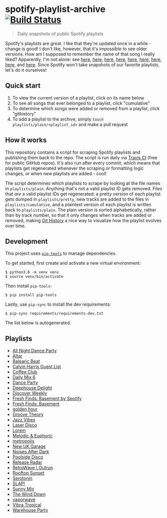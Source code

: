 # spotify-playlist-archive [![Build Status](https://api.travis-ci.com/vitokorn/spotify-playlist-archive.svg?branch=master)](https://travis-ci.com/github/vitokorn/spotify-playlist-archive)

> Daily snapshots of public Spotify playlists

Spotify's playlists are great. I like that they're updated once in a while -
change is good! I don't like, however, that it's impossible to see older
versions. How am I supposed to remember the name of that song I really liked?
Apparently, I'm not alone: see
[here](https://community.spotify.com/t5/Content-Questions/View-previous-versions-of-playlists/td-p/4400750),
[here](https://community.spotify.com/t5/Accounts/A-playlist-was-modified-Can-I-get-the-old-songs-back/td-p/1001889),
[here](https://community.spotify.com/t5/Content-Questions/Seeing-an-old-version-of-a-playlist/td-p/1318739),
[here](https://community.spotify.com/t5/Other-Partners-Web-Player-etc/Playlists-Is-there-any-way-to-recover-previous-versions-of-a/td-p/4726831),
[here](https://community.spotify.com/t5/Desktop-Mac/Find-Songs-of-old-versions-of-Spotify-Playlists/td-p/998504),
[here](https://community.spotify.com/t5/Closed-Ideas/Playlist-Versioning-History/idi-p/1133819),
[here](https://community.spotify.com/t5/Closed-Ideas/Playlist-History-Versioning/idi-p/1346418),
[here](https://community.spotify.com/t5/Closed-Ideas/Playlists-Playlist-History/idi-p/1816799),
and [here](https://community.spotify.com/t5/Live-Ideas/Playlists-Edit-History/idi-p/4573743).
Since Spotify won't take snapshots of our favorite playlists, let's do it ourselves!

## Quick start

1. To view the current version of a playlist, click on its name below
1. To see all songs that ever belonged to a playlist, click "cumulative"
1. To determine which songs were added or removed from a playlist, click "githistory"
1. To add a playlist to the archive, simply `touch playlists/plain/<playlist_id>` and make a pull request

## How it works

This repository contains a script for scraping Spotify playlists and publishing
them back to the repo. The script is run daily via
[Travis CI](https://travis-ci.com/github/vitokorn/spotify-playlist-archive)
(free for public GitHub repos). It's also run after every commit, which means
that playlists get regenerated whenever the scraping or formatting logic
changes, or when new playlists are added - cool!

The script determines which playlists to scrape by looking at the file names in
`playlists/plain`. Anything that's not a valid playlist ID gets removed. Files
that *are* a valid playlist IDs get regenerated: a pretty version of each
playlist gets dumped in `playlists/pretty`, new tracks are added to the
files in `playlists/cumulative`, and a plaintext version of each playlist is
written back to `playlists/plain`. The plain version is sorted alphabetically,
rather than by track number, so that it only changes when tracks are added or
removed, making [Git History](https://githistory.xyz/) a nice way to visualize
how the playlist evolves over time.

## Development

This project uses [`pip-tools`](https://github.com/jazzband/pip-tools) to manage
dependencies.

To get started, first create and activate a new virtual environment:
```
$ python3.8 -m venv venv
$ source venv/bin/activate
```

Then install `pip-tools`:
```
$ pip install pip-tools
```

Lastly, use `pip-sync` to install the dev requirements:
```
$ pip-sync requirements/requirements-dev.txt
```

The list below is autogenerated.

## Playlists

- [All Night Dance Party](https://github.com/vitokorn/spotify-playlist-archive/blob/master/playlists/pretty/All%20Night%20Dance%20Party.md)
- [Altar](https://github.com/vitokorn/spotify-playlist-archive/blob/master/playlists/pretty/Altar.md)
- [Balearic Beat](https://github.com/vitokorn/spotify-playlist-archive/blob/master/playlists/pretty/Balearic%20Beat.md)
- [Calvin Harris Guest List](https://github.com/vitokorn/spotify-playlist-archive/blob/master/playlists/pretty/Calvin%20Harris%20Guest%20List.md)
- [Coffee Club](https://github.com/vitokorn/spotify-playlist-archive/blob/master/playlists/pretty/Coffee%20Club.md)
- [Daily Mix 6](https://github.com/vitokorn/spotify-playlist-archive/blob/master/playlists/pretty/Daily%20Mix%206.md)
- [Dance Party](https://github.com/vitokorn/spotify-playlist-archive/blob/master/playlists/pretty/Dance%20Party.md)
- [Deephouse Delight](https://github.com/vitokorn/spotify-playlist-archive/blob/master/playlists/pretty/Deephouse%20Delight.md)
- [Discover Weekly](https://github.com/vitokorn/spotify-playlist-archive/blob/master/playlists/pretty/Discover%20Weekly.md)
- [Fresh Finds: Basement by Spotify](https://github.com/vitokorn/spotify-playlist-archive/blob/master/playlists/pretty/Fresh%20Finds:%20Basement%20by%20Spotify.md)
- [Fresh Finds: Basement](https://github.com/vitokorn/spotify-playlist-archive/blob/master/playlists/pretty/Fresh%20Finds:%20Basement.md)
- [golden hour](https://github.com/vitokorn/spotify-playlist-archive/blob/master/playlists/pretty/golden%20hour.md)
- [Groove Theory](https://github.com/vitokorn/spotify-playlist-archive/blob/master/playlists/pretty/Groove%20Theory.md)
- [Jazz Vibes](https://github.com/vitokorn/spotify-playlist-archive/blob/master/playlists/pretty/Jazz%20Vibes.md)
- [Laser Disco](https://github.com/vitokorn/spotify-playlist-archive/blob/master/playlists/pretty/Laser%20Disco.md)
- [Lorem](https://github.com/vitokorn/spotify-playlist-archive/blob/master/playlists/pretty/Lorem.md)
- [Melodic & Euphoric](https://github.com/vitokorn/spotify-playlist-archive/blob/master/playlists/pretty/Melodic%20&%20Euphoric.md)
- [metropolis](https://github.com/vitokorn/spotify-playlist-archive/blob/master/playlists/pretty/metropolis.md)
- [New UK Garage](https://github.com/vitokorn/spotify-playlist-archive/blob/master/playlists/pretty/New%20UK%20Garage.md)
- [Noises After Dark](https://github.com/vitokorn/spotify-playlist-archive/blob/master/playlists/pretty/Noises%20After%20Dark.md)
- [Poolside Disco](https://github.com/vitokorn/spotify-playlist-archive/blob/master/playlists/pretty/Poolside%20Disco.md)
- [Release Radar](https://github.com/vitokorn/spotify-playlist-archive/blob/master/playlists/pretty/Release%20Radar.md)
- [RetroWave \ Outrun](https://github.com/vitokorn/spotify-playlist-archive/blob/master/playlists/pretty/RetroWave%20\%20Outrun.md)
- [Rooftop Sunset](https://github.com/vitokorn/spotify-playlist-archive/blob/master/playlists/pretty/Rooftop%20Sunset.md)
- [Serotonin](https://github.com/vitokorn/spotify-playlist-archive/blob/master/playlists/pretty/Serotonin.md)
- [SLAP!](https://github.com/vitokorn/spotify-playlist-archive/blob/master/playlists/pretty/SLAP!.md)
- [Sunny Mix](https://github.com/vitokorn/spotify-playlist-archive/blob/master/playlists/pretty/Sunny%20Mix.md)
- [The Wind Down](https://github.com/vitokorn/spotify-playlist-archive/blob/master/playlists/pretty/The%20Wind%20Down.md)
- [vaporwave](https://github.com/vitokorn/spotify-playlist-archive/blob/master/playlists/pretty/vaporwave.md)
- [Vibra Tropical](https://github.com/vitokorn/spotify-playlist-archive/blob/master/playlists/pretty/Vibra%20Tropical.md)
- [Warehouse Party](https://github.com/vitokorn/spotify-playlist-archive/blob/master/playlists/pretty/Warehouse%20Party.md)
